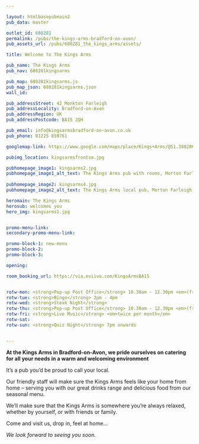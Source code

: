 ```yaml
---

layout: htmlbasepubmain2
pub_data: master

outlet_id: 680281
permalink: /pubs/the-kings-arms-bradford-on-avon/
pub_assets_url: /pubs/680281_the_kings_arms/assets/

title: Welcome to The Kings Arms

pub_name: The Kings Arms
pub_nav: 680281kingsarms

pub_map: 680281kingsarms.js
pub_map_json: 680281kingsarms.json
wall_id:

pub_addressStreet: 42 Monkton Farleigh
pub_addressLocality: Bradford-on-Avon 
pub_addressRegion: UK
pub_addressPostcode: BA15 2QH

pub_email: info@kingsarmsbradford-on-avon.co.uk
pub_phone: 01225 859761

googlemap-link: https://www.google.com/maps/place/Kings+Arms/@51.388286,-2.2824158,267m/data=!3m1!1e3!4m12!1m6!3m5!1s0x48717f42aef3335f:0xd28c2d36516a7a4a!2sKings+Arms!8m2!3d51.388256!4d-2.2824185!3m4!1s0x48717f42aef3335f:0xd28c2d36516a7a4a!8m2!3d51.388256!4d-2.2824185?hl=en-GB

pubimg_location: kingsarmsfrontsm.jpg

pubhomepage_image1: kingsarms2.jpg 
pubhomepage_image1_alt_text: The Kings Arms pub with rooms, Morton Farleigh, Bradford-on-Avon 
 
pubhomepage_image2: kingsarms4.jpg
pubhomepage_image2_alt_text: The Kings Arms local pub, Morton Farleigh, Bradford-on-Avon 

heromain: The Kings Arms
herosub: welcomes you
hero_img: kingsarms1.jpg


promo-menu-link:
secondary-promo-menu-link:

promo-block-1: new-menu
promo-block-2: 
promo-block-3: 

opening: 

room_booking_url: https://via.eviivo.com/KingsArmsBA15


rotw-mon: <strong>Pop-up Post Office</strong> 10.30am - 12.30pm <em>(from May 2019)</em>
rotw-tue: <strong>Bingo</strong> 2pm - 4pm
rotw-wed: <strong>Steak Night</strong>
rotw-thu: <strong>Pop-up Post Office</strong> 10.30am - 12.30pm <em>(from May 2019)</em>
rotw-fri: <strong>Live Music</strong> <em>twice per month</em>
rotw-sat:
rotw-sun: <strong>Quiz Night</strong> 7pm onwards


---
```


**At the Kings Arms in Bradford-on-Avon, we pride ourselves on catering for all your needs in a warm and welcoming environment**

It’s a pub you’d be proud to call your local.

Our friendly staff will make sure the Kings Arms feels like your home from home – serving you with our great drinks range and delicious food from our seasonal menu.

We’ll make sure that the Kings Arms is somewhere you’re always relaxed, whether by yourself, or with friends or family.

Come and visit us, drop in, feel at home… 

*We look forward to seeing you soon.*

